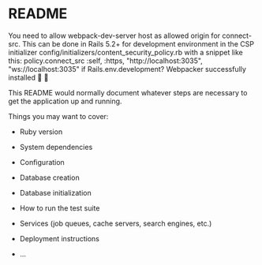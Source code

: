 # README


You need to allow webpack-dev-server host as allowed origin for connect-src.
This can be done in Rails 5.2+ for development environment in the CSP initializer
config/initializers/content_security_policy.rb with a snippet like this:
policy.connect_src :self, :https, "http://localhost:3035", "ws://localhost:3035" if Rails.env.development?
Webpacker successfully installed 🎉 🍰


This README would normally document whatever steps are necessary to get the
application up and running.

Things you may want to cover:

* Ruby version

* System dependencies

* Configuration

* Database creation

* Database initialization

* How to run the test suite

* Services (job queues, cache servers, search engines, etc.)

* Deployment instructions

* ...
